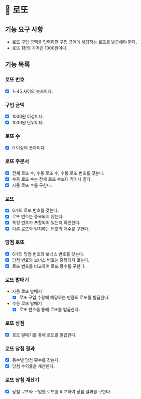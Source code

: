 # 🚀 로또

## 기능 요구 사항
- 로또 구입 금액을 입력하면 구입 금액에 해당하는 로또를 발급해야 한다.
- 로또 1장의 가격은 1000원이다.

## 기능 목록
### 로또 번호
- [x] 1~45 사이의 숫자이다.

### 구입 금액
- [x] 1000원 이상이다.
- [x] 1000원 단위이다.

### 로또 수
- [x] 0 이상의 숫자이다.

### 로또 주문서
- [x] 전체 로또 수, 수동 로또 수, 수동 로또 번호를 갖는다.
- [x] 수동 로또 수는 전체 로또 수보다 작거나 같다.
- [x] 자동 로또 수를 구한다.

### 로또
- [x] 6개의 로또 번호를 갖는다.
- [x] 로또 번호는 중복되지 않는다.
- [x] 특정 번호가 포함되어 있는지 확인한다.
- [x] 다른 로또와 일치하는 번호의 개수를 구한다.

### 당첨 로또
- [x] 6개의 당첨 번호와 보너스 번호를 갖는다.
- [x] 당첨 번호와 보너스 번호는 중복되지 않는다.
- [x] 로또 번호를 비교하여 로또 등수를 구한다.

### 로또 발매기
- 자동 로또 발매기
    - [x] 로또 구입 수량에 해당하는 만큼의 로또를 발급한다.
- 수동 로또 발매기
    - [x] 로또 번호를 통해 로또를 발급한다.

### 로또 상점
- [x] 로또 발매기를 통해 로또를 발급한다.

### 로또 당첨 결과
- [x] 등수별 당첨 횟수를 갖는다.
- [x] 당첨 수익률을 계산한다.

### 로또 당첨 계산기
- [x] 당첨 로또와 구입한 로또를 비교하여 당첨 결과를 구한다.
